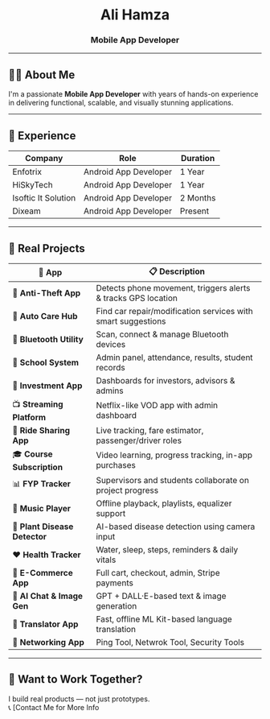<h1 align="center">Ali Hamza</h1>
<h3 align="center">Mobile App Developer</h3>

---

## 👨‍💼 About Me
I'm a passionate **Mobile App Developer** with years of hands-on experience in delivering functional, scalable, and visually stunning applications.

---

## 💼 Experience

| Company              | Role                | Duration            |
|----------------------|---------------------|---------------------|
| Enfotrix             | Android App Developer | 1 Year |
| HiSkyTech            | Android App Developer | 1 Year |
| Isoftic It Solution  | Android App Developer |  2 Months |
| Dixeam               | Android App Developer |  Present  |
---

## 🚀 Real Projects

| 🚀 App | 📋 Description |
|-------|----------------|
| 🔐 **Anti-Theft App** | Detects phone movement, triggers alerts & tracks GPS location |
| 🚗 **Auto Care Hub** | Find car repair/modification services with smart suggestions |
| 📶 **Bluetooth Utility** | Scan, connect & manage Bluetooth devices |
| 🏫 **School System** | Admin panel, attendance, results, student records |
| 💸 **Investment App** | Dashboards for investors, advisors & admins |
| 📺 **Streaming Platform** | Netflix-like VOD app with admin dashboard |
| 🚕 **Ride Sharing App** | Live tracking, fare estimator, passenger/driver roles |
| 🎓 **Course Subscription** | Video learning, progress tracking, in-app purchases |
| 📊 **FYP Tracker** | Supervisors and students collaborate on project progress |
| 🎵 **Music Player** | Offline playback, playlists, equalizer support |
| 🌱 **Plant Disease Detector** | AI-based disease detection using camera input |
| ❤️ **Health Tracker** | Water, sleep, steps, reminders & daily vitals |
| 🛒 **E-Commerce App** | Full cart, checkout, admin, Stripe payments |
| 🤖 **AI Chat & Image Gen** | GPT + DALL·E-based text & image generation |
| 🧭 **Translator App** | Fast, offline ML Kit-based language translation |
🧭 **Networking App** | Ping Tool, Netwrok Tool, Security Tools|
---

## 💬 Want to Work Together?

I build real products — not just prototypes.  
📞 [Contact Me for More Info
